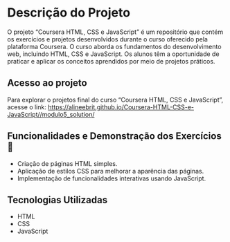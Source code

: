 # Descrição do Projeto
O projeto “Coursera HTML, CSS e JavaScript” é um repositório que contém os exercícios e projetos desenvolvidos durante o curso oferecido pela plataforma Coursera. O curso aborda os fundamentos do desenvolvimento web, incluindo HTML, CSS e JavaScript. Os alunos têm a oportunidade de praticar e aplicar os conceitos aprendidos por meio de projetos práticos.

## Acesso ao projeto
Para explorar o projetos final do curso “Coursera HTML, CSS e JavaScript”, acesse o link: https://alineebrit.github.io/Coursera-HTML-CSS-e-JavaScript//modulo5_solution/

## Funcionalidades e Demonstração dos Exercícios 🚀
- Criação de páginas HTML simples.
- Aplicação de estilos CSS para melhorar a aparência das páginas.
- Implementação de funcionalidades interativas usando JavaScript.

## Tecnologias Utilizadas
- HTML
- CSS
- JavaScript
